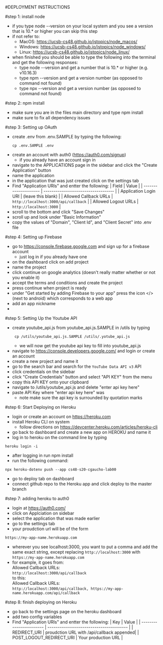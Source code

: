 #DEPLOYMENT INSTRUCTIONS

#step 1: install node
- if you type node --version on your local system and you see a version that is 10.* or higher you can skip this step  
- if not refer to:  
  - MacOS: https://ucsb-cs48.github.io/jstopics/node_macos/  
  - Windows: https://ucsb-cs48.github.io/jstopics/node_windows/  
  - Linux: https://ucsb-cs48.github.io/jstopics/node_linux/  
- when finished you should be able to type the following into the terminal and get the following responses:
  - type node --version and get a number that is 10.* or higher (e.g. v10.16.3)
  - type npm --version and get a version number (as opposed to command not found)
  - type npx --version and get a version number (as opposed to command not found)
  
#step 2: npm install  
- make sure you are in the files main directory and type npm install  
- make sure to fix all dependency issues 

#step 3: Setting up OAuth  
- create .env from .env.SAMPLE by typing the following:  
   ```
   cp .env.SAMPLE .env  
   ```
- create an account with auth0 (https://auth0.com/signup) 
  - if you already have an account sign in  
- navigate to the APPLICATIONS page in the sidebar and click the "Create Application" button  
- name the application  
- in the application that was just created click on the settings tab  
- Find "Application URIs" and entter the following:
   | Field                 | Value                                |
   | --------------------- | ------------------------------------ |
   | Application Login URI | (leave this blank)                   |
   | Allowed Callback URLs | `http://localhost:3000/api/callback` |
   | Allowed Logout URLs   | `http://localhost:3000`              |
- scroll to the bottom and click "Save Changes"
- scroll up and look under "Basic Information"
- copy the values of "Domain", "Client Id", and "Client Secret" into .env file

#step 4: Setting up Firebase
- go to https://console.firebase.google.com and sign up for a firebase account
  - just log in if you already have one
- on the dashboard click on add project
- name the project
- click continue on google analytics (doesn't really matter whether or not you enable it)
- accept the terms and conditions and create the project
- press continue when project is ready
- under "Get started by adding Firebase to your app" press the icon </> (next to android) which corresponds to a web app
- add an app nickname
- 
#step 5: Setting Up the Youtube API  
- create youtube_api.js from youtube_api.js.SAMPLE in /utils by typing  
  ```
   cp /utils/youtube_api.js.SAMPLE /utils/.yotube_api.js  
   ```
   - we will now get the youtube api key to fill into youtube_api.js
- navigate to https://console.developers.google.com/ and login or create an account
- create a new project and name it
- go to the search bar and search for the `YouTube Data API v3` API  
- click credentials on the sidebar  
- click "Create Credentials" button and select "API KEY" from the menu
- copy this API KEY onto your clipboard
- navigate to /utils/youtube_api.js and delete "enter api key here"
- paste API Key where "enter api key here" was
  - note make sure the api key is surrounded by quotation marks

#step 6: Start Deploying on Heroku  
- login or create an account on https://heroku.com
- install Heroku CLI on system
  - follow directions on https://devcenter.heroku.com/articles/heroku-cli
- go back to dashboard and create a new app on HEROKU and name it
- log in to heroku on the command line by typing
``` 
heroku login -i
```
- after logging in run npm install
- run the following command:
```
npx heroku-dotenv push --app cs48-s20-cgaucho-lab00
```
- go to deploy tab on dashboard
- connect github repo to the Heroku app and click deploy to the master branch

#step 7: adding heroku to auth0
- login at  https://auth0.com/ 
- click on Applciation on sidebar
- select the application that was made earlier
- go to the settings tab
- your proudction url will be of the form 
``` 
https://my-app-name.herokuapp.com
```
- wherever you see localhost:3000, you want to put a comma and add the same exact string, except replacing ```http://localhost:3000``` with ```https://my-app-name.herokuapp.com``` 
- for example, it goes from:  
Allowed Callback URLs:  
```http://localhost:3000/api/callback```  
to this:  
Allowed Callback URLs:  
```http://localhost:3000/api/callback, https://my-app-name.herokuapp.com/api/callback```  

#step 8: finish deploying on Heroku
- go back to the settings page on the heroku dashboard
- add two config variables
- Find "Application URIs" and entter the following:
   | Key                      | Value                                     |
   | ------------------------ | ----------------------------------------- |
   | REDIRECT_URI             | proudction URL with /api/callback appended|
   | POST_LOGOUT_REDIRECT_URI | Your production URL                       |
  




